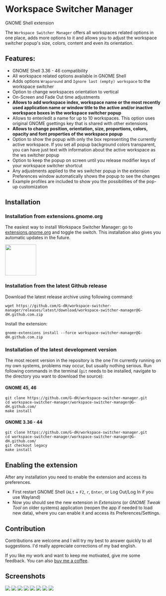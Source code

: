 # Workspace Switcher Manager
GNOME Shell extension

The `Workspace Switcher Manager` offers all workspaces related options in one place, adds more options to it and allows you to adjust the workspace switcher popup's size, colors, content and even its orientation.

## Features:

- GNOME Shell 3.36 - 46 compatibility
- All workspace related options available in GNOME Shell
- Adds options `Wraparound` and `Ignore last (empty) workspace` to the workspace switcher
- Option to change workspaces orientation to vertical
- On-Screen and Fade Out time adjustments
- **Allows to add workspace index, workspace name or the most recently used application name or window title to the active and/or inactive workspace boxes in the workspace switcher popup**
- Allows to enter/edit a name for up to 10 workspaces. This option uses original GNOME gsettings key that is shared with other extensions
- **Allows to change position, orientation, size, proportions, colors, opacity and font properties of the workspace popup**
- Option to show the popup with only the box representing the currently active workspace. If you set all popup background colors transparent, you can have just text with information about the active workspace as the ws switcher popup
- Option to keep the popup on screen until you release modifier keys of your workspace switcher shortcut
- Any adjustments applied to the ws switcher popup in the extension Preferences window automatically shows the popup to see the changes
- Example profiles are included to show you the possibilities of the pop-up customization

## Installation

### Installation from extensions.gnome.org

The easiest way to install Workspace Switcher Manager: go to [extensions.gnome.org](https://extensions.gnome.org/extension/4788/workspace-switcher-manager/) and toggle the switch. This installation also gives you automatic updates in the future.

[<img alt="" height="100" src="https://raw.githubusercontent.com/andyholmes/gnome-shell-extensions-badge/master/get-it-on-ego.svg?sanitize=true">](https://extensions.gnome.org/extension/4788/workspace-switcher-manager/)

### Installation from the latest Github release

Download the latest release archive using following command:

    wget https://github.com/G-dH/workspace-switcher-manager/releases/latest/download/workspace-switcher-manager@G-dH.github.com.zip

Install the extension:

    gnome-extensions install --force workspace-switcher-manager@G-dH.github.com.zip

### Installation of the latest development version
The most recent version in the repository is the one I'm currently running on my own systems, problems may occur, but usually nothing serious.
Run following commands in the terminal (`git` needs to be installed, navigate to the directory you want to download the source):

#### GNOME 45, 46

    git clone https://github.com/G-dH/workspace-switcher-manager.git
    cd workspace-switcher-manager/workspace-switcher-manager@G-dH.github.com/
    make install

#### GNOME 3.36 - 44 

    git clone https://github.com/G-dH/workspace-switcher-manager.git
    cd workspace-switcher-manager/workspace-switcher-manager@G-dH.github.com/
    git checkout legacy
    make install

## Enabling the extension

After any installation you need to enable the extension and access its preferences.

- First restart GNOME Shell (`ALt` + `F2`, `r`, `Enter`, or Log Out/Log In if you use Wayland)
- Now you should see the new extension in *Extensions* (or *GNOME Tweak Tool* on older systems) application (reopen the app if needed to load new data), where you can enable it and access its Preferences/Settings.

## Contribution

Contributions are welcome and I will try my best to answer quickly to all suggestions. I'd really appreciate corrections of my bad english.

If you like my work and want to keep me motivated, give me some feedback. You can also [buy me a coffee](https://buymeacoffee.com/georgdh).

## Screenshots

![](WSM0.jpg)
![](WSM1.png)
![](WSM2.png)
![](WSM3.png)
![](WSM4.png)
![](WSM5.png)
![](WSM6.png)
![](WSM7.png)

